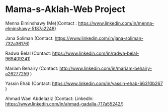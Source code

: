 # Mama-s-Aklah-Web Project

Menna Elminshawy (Me)(Contact : https://www.linkedin.com/in/menna-elminshawy-5187a2248)

Jana Soliman (Contact: https://www.linkedin.com/in/jana-soliman-732a36176)

Radwa Belal (Contact: https://www.linkedin.com/in/radwa-belal-969409241)

Mariam Behairy (Contact: http://www.linkedin.com/in/mariam-behairy-a26277259 )

Yassin Ehab (Contact: https://www.linkedin.com/in/yassin-ehab-66310b267 )

Ahmad Wael Abdelaziz (Contact: LinkedIn: https://www.linkedin.com/in/ahmad-gadalla-717a55242/)


